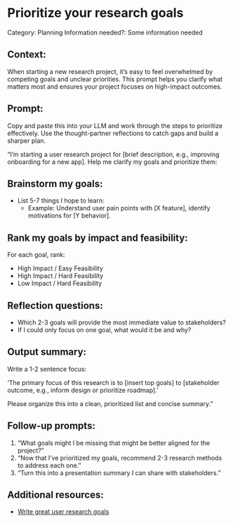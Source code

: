 # Prioritize your research goals

Category: Planning
Information needed?: Some information needed

## **Context:**

When starting a new research project, it’s easy to feel overwhelmed by competing goals and unclear priorities. This prompt helps you clarify what matters most and ensures your project focuses on high-impact outcomes.

## **Prompt:**

Copy and paste this into your LLM and work through the steps to prioritize effectively. Use the thought-partner reflections to catch gaps and build a sharper plan.

“I’m starting a user research project for [brief description, e.g., improving onboarding for a new app]. Help me clarify my goals and prioritize them:

## **Brainstorm my goals**:

- List 5-7 things I hope to learn:
    - Example: Understand user pain points with [X feature], identify motivations for [Y behavior].

## **Rank my goals by impact and feasibility**:

For each goal, rank:

- High Impact / Easy Feasibility
- High Impact / Hard Feasibility
- Low Impact / Hard Feasibility

## **Reflection questions:**

- Which 2-3 goals will provide the most immediate value to stakeholders?
- If I could only focus on one goal, what would it be and why?

## **Output summary**:

Write a 1-2 sentence focus:

‘The primary focus of this research is to [insert top goals] to [stakeholder outcome, e.g., inform design or prioritize roadmap].’

Please organize this into a clean, prioritized list and concise summary.”

## **Follow-up prompts:**

1. “What goals might I be missing that might be better aligned for the project?”
2. “Now that I’ve prioritized my goals, recommend 2-3 research methods to address each one.”
3. “Turn this into a presentation summary I can share with stakeholders.”

## Additional resources:

- [Write great user research goals](https://userresearchacademy.substack.com/p/write-kickss-user-research-goals?r=2j6x4d)